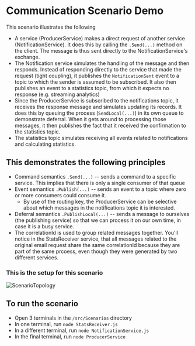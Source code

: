 # Communication Scenario Demo

This scenario illustrates the following
 - A service (ProducerService) makes a direct request of another service (NotificationService). It does this by calling the `.Send(...)` method on the client. The message is thus sent directly to the NotificationService's exchange.
 - The Notification service simulates the handling of the message and then responds. Instead of responding directly to the service that made the request (tight coupling), it publishes the `NotificationSent` event to a topic to which the sender is assumed to be subscribed. It also then publishes an event to a statistics topic, from which it expects no response (e.g. streaming analytics)
 - Since the ProducerService is subscribed to the notifications topic, it receives the response message and simulates updating its records. It does this by queuing the process (`SendLocal(...)`) in its own queue to demonstrate deferral. When it gets around to processing those messages, it then publishes the fact that it received the confirmation to the statistics topic.
 - The statistics topic simulates receiving all events related to notifications and calculating statistics.

## This demonstrates the following principles
 - Command semantics `.Send(...)` -- sends a command to a specific service. This implies that there is only a single consumer of that queue
 - Event semantics `.Publish(...)` -- sends an event to a topic where zero or more consumers could consume it.
   - By use of the routing key, the ProducerService can be selective about which messages in the notifications topic it is interested. 
 - Deferral semantics `.PublishLocal(...)` -- sends a message to ourselves (the publishing service) so that we can process it on our own time, in case it is a busy service.
 - The correlationId is used to group related messages together. You'll notice in the StatsReceiver service, that all messages related to the original email request share the same correlationId because they are part of the same prcoess, even though they were generated by two different services. 
 
### This is the setup for this scenario
![ScenarioTopology](https://i.imgur.com/U6MTll3.png)


## To run the scenario
  - Open 3 terminals in the `/src/Scenarios` directory
  - In one terminal, run `node StatsReceiver.js`
  - In a different terminal, run `node NotificationService.js`
  - In the final terminal, run `node ProducerService`
